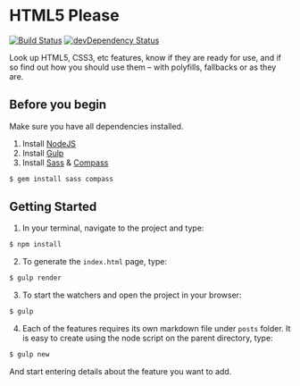 # HTML5 Please

[![Build Status](https://travis-ci.org/h5bp/html5please.svg)](https://travis-ci.org/h5bp/html5please)
[![devDependency Status](https://david-dm.org/h5bp/html5please/dev-status.svg)](https://david-dm.org/h5bp/html5please#info=devDependencies)

Look up HTML5, CSS3, etc features, know if they are ready for use, and if so
find out how you should use them – with polyfills, fallbacks or as they are.

## Before you begin

Make sure you have all dependencies installed.

1. Install [NodeJS](http://nodejs.org/#download)
2. Install [Gulp](http://gulpjs.com)
2. Install [Sass](http://sass-lang.com/download.html) & [Compass](http://compass-style.org/)

  ```sh
  $ gem install sass compass
  ```

## Getting Started

1. In your terminal, navigate to the project and type:

  ```sh
  $ npm install
  ```

2. To generate the `index.html` page, type:

  ```sh
  $ gulp render
  ```

3. To start the watchers and open the project in your browser:

  ```sh
  $ gulp
  ```

4. Each of the features requires its own markdown file under `posts` folder. It is easy to create using the node script on the parent directory, type:

  ```sh
  $ gulp new
  ```

  And start entering details about the feature you want to add.
